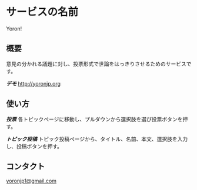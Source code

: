# サービスの名前
Yoron!

## 概要
意見の分かれる議題に対し、投票形式で世論をはっきりさせるためのサービスです。

***デモ***
http://yoronjp.org

## 使い方
***投票***
各トピックページに移動し、プルダウンから選択肢を選び投票ボタンを押す。

***トピック投稿***
トピック投稿ページから、タイトル、名前、本文、選択肢を入力し、投稿ボタンを押す。


## コンタクト
yoronjp1@gmail.com
